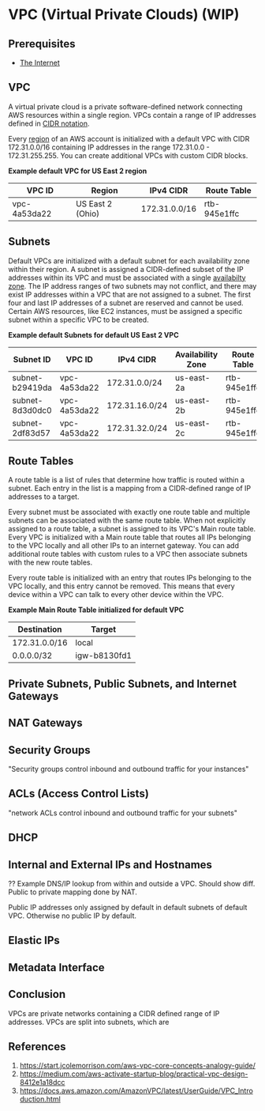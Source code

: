 # VPC (Virtual Private Clouds) (WIP)

## Prerequisites

* [The Internet](../chapter-1/the-internet.md)

## VPC

A virtual private cloud is a private software-defined network connecting AWS resources within a single region. VPCs contain a range of IP addresses defined in [CIDR notation](../chapter-1/web-protocols.md#??Private_Networks).

Every [region](??) of an AWS account is initialized with a default VPC with CIDR 172.31.0.0/16 containing IP addresses in the range 172.31.0.0 - 172.31.255.255. You can create additional VPCs with custom CIDR blocks.

**Example default VPC for US East 2 region**

VPC ID       | Region           | IPv4 CIDR     | Route Table
-------------|------------------|---------------|-------------
vpc-4a53da22 | US East 2 (Ohio) | 172.31.0.0/16 | rtb-945e1ffc

## Subnets

Default VPCs are initialized with a default subnet for each availability zone within their region. A subnet is assigned a CIDR-defined subset of the IP addresses within its VPC and must be associated with a single [availabilty zone](??). The IP address ranges of two subnets may not conflict, and there may exist IP addresses within a VPC that are not assigned to a subnet. The first four and last IP addresses of a subnet are reserved and cannot be used. Certain AWS resources, like EC2 instances, must be assigned a specific subnet within a specific VPC to be created.


**Example default Subnets for default US East 2 VPC**

Subnet ID       | VPC ID       | IPv4 CIDR      | Availability Zone | Route Table
----------------|--------------|----------------|-------------------|-------------
subnet-b29419da | vpc-4a53da22 | 172.31.0.0/24  | us-east-2a        | rtb-945e1ffc
subnet-8d3d0dc0 | vpc-4a53da22 | 172.31.16.0/24 | us-east-2b        | rtb-945e1ffc
subnet-2df83d57 | vpc-4a53da22 | 172.31.32.0/24 | us-east-2c        | rtb-945e1ffc


## Route Tables

A route table is a list of rules that determine how traffic is routed within a subnet. Each entry in the list is a mapping from a CIDR-defined range of IP addresses to a target.

Every subnet must be associated with exactly one route table and multiple subnets can be associated with the same route table. When not explicitly assigned to a route table, a subnet is assigned to its VPC's Main route table. Every VPC is initialized with a Main route table that routes all IPs belonging to the VPC locally and all other IPs to an internet gateway. You can add additional route tables with custom rules to a VPC then associate subnets with the new route tables.

Every route table is initialized with an entry that routes IPs belonging to the VPC locally, and this entry cannot be removed. This means that every device within a VPC can talk to every other device within the VPC.

**Example Main Route Table initialized for default VPC**

Destination   | Target
--------------|-------------
172.31.0.0/16 | local
0.0.0.0/32    | igw-b8130fd1

## Private Subnets, Public Subnets, and Internet Gateways

## NAT Gateways

## Security Groups

"Security groups control inbound and outbound traffic for your instances"

## ACLs (Access Control Lists)

"network ACLs control inbound and outbound traffic for your subnets"

## DHCP

## Internal and External IPs and Hostnames

?? Example DNS/IP lookup from within and outside a VPC. Should show diff. Public to private mapping done by NAT.

Public IP addresses only assigned by default in default subnets of default VPC. Otherwise no public IP by default.

## Elastic IPs

## Metadata Interface

## Conclusion

VPCs are private networks containing a CIDR defined range of IP addresses. VPCs are split into subnets, which are 


## References

1. https://start.jcolemorrison.com/aws-vpc-core-concepts-analogy-guide/
1. https://medium.com/aws-activate-startup-blog/practical-vpc-design-8412e1a18dcc
1. https://docs.aws.amazon.com/AmazonVPC/latest/UserGuide/VPC_Introduction.html
